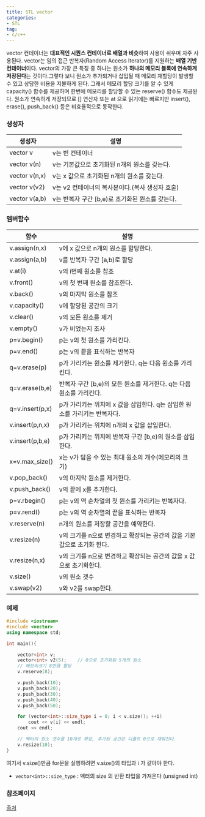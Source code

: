 ```yaml
---
title: STL vector
categories:
- STL
tag:
- c/c++
---
```


vector 컨테이너는 **대표적인 시퀀스 컨테이너로 배열과 비슷**하여 사용이 쉬우며 자주 사용된다. vector는 임의 접근 반복자(Random Access Iterator)를 지원하는 **배열 기반 컨테이너**이다. vector의 가장 큰 특징 중 하나는 원소가 **하나의 메모리 블록에 연속하게 저장된다**는 것이다.그렇다 보니 원소가 추가되거나 삽입될 때 메모리 재할당이 발생할 수 있고 상당한 비용을 지불하게 된다. 그래서 메모리 할당 크기를 알 수 있게 capacity() 함수를 제공하며 한번에 메모리를 할당할 수 있는 reserve() 함수도 제공된다. 원소가 연속하게 저장되므로 [] 연산자 또는 at 으로 읽기에는 빠르지만  insert(), erase(), push_back() 등은 비효율적으로 동작한다.



### 생성자

| 생성자                                       | 설명 |
| -------------------------------------------- | ---- |
| vector v                                     |v는 빈 컨테이너        |
| vector v(n)                                  | v는 기본값으로 초기화된 n개의 원소를 갖는다. |
| vector v(n,x) | v는 x 값으로 초기화된 n개의 원소를 갖는다. |
| vector v(v2)                    | v는 v2 컨테이너의 복사본이다.(복사 생성자 호출) |
| vector v(a,b) | v는  반복자 구간 [b,e)로 초기화된 원소를 갖는다. |

### 멤버함수

| 함수                                                | 설명                                                         |
| --------------------------------------------------- | ------------------------------------------------------------ |
| v.assign(n,x)                                       | v에 x 값으로 n개의 원소를 할당한다.                          |
| v.assign(a,b)                                       | v를 반복자 구간 [a,b)로 할당                                 |
| v.at(i)                                             | v의 i번째 원소를 참조                                        |
| v.front()                                           | v의 첫 번째 원소를 참조한다.                                 |
| v.back()                                            | v의 마지막 원소를 참조                                       |
| v.capacity()                                        | v에 할당된 공간의 크기                                       |
| v.clear()                                           | v의 모든 원소를 제거                                         |
| v.empty()                                           | v가 비었는지 조사                                            |
| p=v.begin()                                         | p는 v의 첫 원소를 가리킨다.                                  |
| p=v.end()                                           | p는 v의 끝을 표식하는 반복자                                 |
| q=v.erase(p)                                        | p가 가리키는 원소를 제거한다. q는 다음 원소를 가리킨다.      |
| q=v.erase(b,e)                                      | 반복자 구간 [b,e)의 모든 원소를 제거한다. q는 다음 원소를 가리킨다. |
| q=v.insert(p,x)                                     | p가 가리키는 위치에 x 값을 삽입한다. q는 삽입한 원소를 가리키는 반복자다. |
| v.insert(p,n,x)                                     | p가 가리키는 위치에 n개의 x 값을 삽입한다.                   |
| v.insert(p,b,e)                                     | p가 가리키는 위치에 반복자 구간 [b,e)의 원소를 삽입한다.     |
| x=v.max_size()                                      | x는 v가 담을 수 있는 최대 원소의 개수(메모리의 크기)         |
| v.pop_back()                                        | v의 마지막 원소를 제거한다.                                  |
| v.push_back()                                       | v의 끝에 x를 추가한다.                                       |
| p=v.rbegin()                                        | p는 v의 역 순차열의 첫 원소를 가리키는 반복자다.             |
| p=v.rend()                                          | p는 v의 역 순차열의 끝을 표식하는 반복자                     |
| v.reserve(n)                                        | n개의 원소를 저장할 공간을 예약한다.                         |
| v.resize(n)                                         | v의 크기를 n으로 변경하고 확장되는 공간의 값을 기본값으로 초기화 한다. |
| v.resize(n,x)                                       | v의 크기를 n으로 변경하고 확장되는 공간의 값을 x 값으로 초기화한다. |
| v.size()                                            | v의 원소 갯수                                                |
| v.swap(v2)                                          | v와 v2를 swap한다.                                           |

### 예제

```cpp
#include <iostream>
#include <vector>
using namespace std;

int main(){

    vector<int> v;
    vector<int> v2(5);    // 0으로 초기화된 5개의 원소
    // 메모리크기 8만큼 할당
    v.reserve(8);

    v.push_back(10);
    v.push_back(20);
    v.push_back(30);
    v.push_back(40);
    v.push_back(50);

    for (vector<int>::size_type i = 0; i < v.size(); ++i)
        cout << v[i] << endl;
    cout << endl;

    // 벡터의 원소 갯수를 10개로 확장, 추가된 공간은 디폴트 0으로 채워진다.
    v.resize(10);                
}
```

여기서 v.size()만큼 for문을 실행하려면 v.size()의 타입과 i 가 같아야 한다. 

- `vector<int>::size_type` : 벡터의 size 의 반환 타입을 가져온다 (unsigned int)

 

### 참조페이지

[출처](http://hyeonstorage.tistory.com/324)

